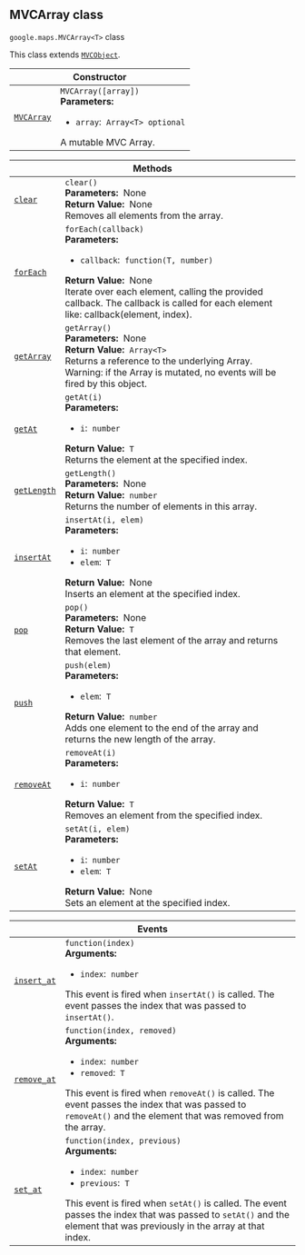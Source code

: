 
<h2 id="MVCArray">MVCArray class</h2>
<p>
<code><span itemprop="path">google.maps</span>.<span itemprop="name">MVCArray&lt;T&gt;</span></code>
class
</p>
<p>This class extends
<code><a href="MVCObject.md">MVCObject</a></code>.
</p>
<div class="devsite-table-wrapper"><table class="constructors responsive" summary="class MVCArray - Constructor">
<thead>
<tr><th colspan="2" id="MVCArray.constructor">Constructor</th>
</tr></thead>
<tbody>
<tr>
<td><code><a class="secret-link" href="#MVCArray.constructor"><span>MVCArray</span></a></code></td>
<td><div><code>MVCArray([array])</code></div>
<div class="desc"><strong>Parameters:</strong>&nbsp; <ul>
<li><code>array</code>:&nbsp; <code>Array&lt;T&gt; <span class="optional-type-annotation">optional</span></code></li>
</ul></div>
<div class="desc">A mutable MVC Array.</div></td>
</tr>
</tbody>
</table></div>
<div class="devsite-table-wrapper"><table class="methods responsive" summary="class MVCArray - Methods">
<thead>
<tr><th colspan="2">Methods</th>
</tr></thead>
<tbody>
<tr id="MVCArray.clear">
<td itemprop="property"><code><a class="secret-link" href="#MVCArray.clear"><span>clear</span></a></code></td>
<td><div><code>clear()</code></div>
<div class="desc"><strong>Parameters:</strong>&nbsp; None</div>
<div class="desc"><strong>Return Value:</strong>&nbsp; None</div>
<div class="desc">Removes all elements from the array.</div></td>
</tr>
<tr id="MVCArray.forEach">
<td itemprop="property"><code><a class="secret-link" href="#MVCArray.forEach"><span>forEach</span></a></code></td>
<td><div><code>forEach(callback)</code></div>
<div class="desc"><strong>Parameters:</strong>&nbsp; <ul>
<li><code>callback</code>:&nbsp; <code>function(T, number)</code></li>
</ul></div>
<div class="desc"><strong>Return Value:</strong>&nbsp; None</div>
<div class="desc">Iterate over each element, calling the provided callback. The callback is called for each element like: callback(element, index).</div></td>
</tr>
<tr id="MVCArray.getArray">
<td itemprop="property"><code><a class="secret-link" href="#MVCArray.getArray"><span>getArray</span></a></code></td>
<td><div><code>getArray()</code></div>
<div class="desc"><strong>Parameters:</strong>&nbsp; None</div>
<div class="desc"><strong>Return Value:</strong>&nbsp; <code>Array&lt;T&gt;</code></div>
<div class="desc">Returns a reference to the underlying Array. Warning: if the Array is mutated, no events will be fired by this object.</div></td>
</tr>
<tr id="MVCArray.getAt">
<td itemprop="property"><code><a class="secret-link" href="#MVCArray.getAt"><span>getAt</span></a></code></td>
<td><div><code>getAt(i)</code></div>
<div class="desc"><strong>Parameters:</strong>&nbsp; <ul>
<li><code>i</code>:&nbsp; <code>number</code></li>
</ul></div>
<div class="desc"><strong>Return Value:</strong>&nbsp; <code>T</code></div>
<div class="desc">Returns the element at the specified index.</div></td>
</tr>
<tr id="MVCArray.getLength">
<td itemprop="property"><code><a class="secret-link" href="#MVCArray.getLength"><span>getLength</span></a></code></td>
<td><div><code>getLength()</code></div>
<div class="desc"><strong>Parameters:</strong>&nbsp; None</div>
<div class="desc"><strong>Return Value:</strong>&nbsp; <code>number</code></div>
<div class="desc">Returns the number of elements in this array.</div></td>
</tr>
<tr id="MVCArray.insertAt">
<td itemprop="property"><code><a class="secret-link" href="#MVCArray.insertAt"><span>insertAt</span></a></code></td>
<td><div><code>insertAt(i, elem)</code></div>
<div class="desc"><strong>Parameters:</strong>&nbsp; <ul>
<li><code>i</code>:&nbsp; <code>number</code></li>
<li><code>elem</code>:&nbsp; <code>T</code></li>
</ul></div>
<div class="desc"><strong>Return Value:</strong>&nbsp; None</div>
<div class="desc">Inserts an element at the specified index.</div></td>
</tr>
<tr id="MVCArray.pop">
<td itemprop="property"><code><a class="secret-link" href="#MVCArray.pop"><span>pop</span></a></code></td>
<td><div><code>pop()</code></div>
<div class="desc"><strong>Parameters:</strong>&nbsp; None</div>
<div class="desc"><strong>Return Value:</strong>&nbsp; <code>T</code></div>
<div class="desc">Removes the last element of the array and returns that element.</div></td>
</tr>
<tr id="MVCArray.push">
<td itemprop="property"><code><a class="secret-link" href="#MVCArray.push"><span>push</span></a></code></td>
<td><div><code>push(elem)</code></div>
<div class="desc"><strong>Parameters:</strong>&nbsp; <ul>
<li><code>elem</code>:&nbsp; <code>T</code></li>
</ul></div>
<div class="desc"><strong>Return Value:</strong>&nbsp; <code>number</code></div>
<div class="desc">Adds one element to the end of the array and returns the new length of the array.</div></td>
</tr>
<tr id="MVCArray.removeAt">
<td itemprop="property"><code><a class="secret-link" href="#MVCArray.removeAt"><span>removeAt</span></a></code></td>
<td><div><code>removeAt(i)</code></div>
<div class="desc"><strong>Parameters:</strong>&nbsp; <ul>
<li><code>i</code>:&nbsp; <code>number</code></li>
</ul></div>
<div class="desc"><strong>Return Value:</strong>&nbsp; <code>T</code></div>
<div class="desc">Removes an element from the specified index.</div></td>
</tr>
<tr id="MVCArray.setAt">
<td itemprop="property"><code><a class="secret-link" href="#MVCArray.setAt"><span>setAt</span></a></code></td>
<td><div><code>setAt(i, elem)</code></div>
<div class="desc"><strong>Parameters:</strong>&nbsp; <ul>
<li><code>i</code>:&nbsp; <code>number</code></li>
<li><code>elem</code>:&nbsp; <code>T</code></li>
</ul></div>
<div class="desc"><strong>Return Value:</strong>&nbsp; None</div>
<div class="desc">Sets an element at the specified index.</div></td>
</tr>
</tbody>
</table></div>
<div class="devsite-table-wrapper"><table class="details responsive" summary="class MVCArray - Events">
<thead>
<tr><th colspan="2">Events</th>
</tr></thead>
<tbody>
<tr id="MVCArray.insert_at">
<td itemprop="property"><code><a class="secret-link" href="#MVCArray.insert_at"><span>insert_at</span></a></code></td>
<td><div><code>function(index)</code></div>
<div class="desc"><strong>Arguments:</strong>&nbsp; <ul>
<li><code>index</code>:&nbsp; <code>number</code></li>
</ul></div>
<div class="desc">This event is fired when <code>insertAt()</code> is called. The event passes the index that was passed to <code>insertAt()</code>.</div></td>
</tr>
<tr id="MVCArray.remove_at">
<td itemprop="property"><code><a class="secret-link" href="#MVCArray.remove_at"><span>remove_at</span></a></code></td>
<td><div><code>function(index, removed)</code></div>
<div class="desc"><strong>Arguments:</strong>&nbsp; <ul>
<li><code>index</code>:&nbsp; <code>number</code></li>
<li><code>removed</code>:&nbsp; <code>T</code></li>
</ul></div>
<div class="desc">This event is fired when <code>removeAt()</code> is called. The event passes the index that was passed to <code>removeAt()</code> and the element that was removed from the array.</div></td>
</tr>
<tr id="MVCArray.set_at">
<td itemprop="property"><code><a class="secret-link" href="#MVCArray.set_at"><span>set_at</span></a></code></td>
<td><div><code>function(index, previous)</code></div>
<div class="desc"><strong>Arguments:</strong>&nbsp; <ul>
<li><code>index</code>:&nbsp; <code>number</code></li>
<li><code>previous</code>:&nbsp; <code>T</code></li>
</ul></div>
<div class="desc">This event is fired when <code>setAt()</code> is called. The event passes the index that was passed to <code>setAt()</code> and the element that was previously in the array at that index.</div></td>
</tr>
</tbody>
</table></div>
<script src="replace_links.js"></script>
